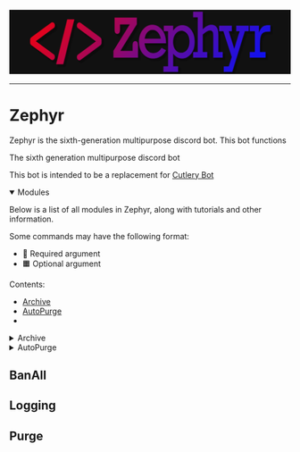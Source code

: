![Zephyr logo](/assets/Zephyr%20long.png)

<hr>

# Zephyr

Zephyr is the sixth-generation multipurpose discord bot. This bot functions

The sixth generation multipurpose discord bot

This bot is intended to be a replacement for [Cutlery Bot](https://github.com/BSpoones/Cutlery-Bot)

<details open>
<summary>Modules</summary>

Below is a list of all modules in Zephyr, along with tutorials and other information.

Some commands may have the following format:
- 📌 Required argument
- 🟧 Optional argument

Contents:
 - [Archive](#archive)
 - [AutoPurge](#autopurge)
 - 
<details> <summary>Archive</summary>

## Archive

The archive module allows for message back-ups of a channel(s) within a discord server. This is closely tied to the
logging
module and allows for tracking to be enabled on messages. This includes but is not limited to: message edits, message
deletions,
message reactions, and much more!


| Type    | Command                     | Description                                 |
|---------|-----------------------------|---------------------------------------------|
| `SLASH` | `archive channel <channel>` | Archive a single text-based channel         | 
| `SLASH` | `archive all`               | Archive all text-based channels in a server | 

> Text based channels are all channels where messages can be sent (including voice chat text channels, forums, stages,
> etc.)

> **NOTE:** If you intend to use this bot on a public server, you **MUST** include a statement in your privacy policy
> mentioning that user's data is stored. Failing to include a privacy policy is a violation of the terms of use for
> Zephyr and may result in your discord server being blacklisted!

---
</details>

<details> <summary>AutoPurge</summary>

## AutoPurge

> **NOTE:** This module is only available for servers!

The AutoPurge module is used to automatically delete messages older than a chosen timeframe. This can help declutter
channels such as bot command channels. There is an option for pinned messages to be spared.

Commands:
- [Setup](#autopurge-setup)
- [Status](#autopurge-status)
- [Edit](#autopurge-edit)
- [Toggle](#autopurge-toggle)
- [Remove](#autopurge-remove)
- [Export](#autopurge-export)
- [Import](#autopurge-import)


#### AutoPurge Setup

AutoPurge can be applied to multiple channels at the same time, meaning you have to create an AutoPurge instance for each
channel you want to use it in. To set up AutoPurge in a channel, use the AutoPurge setup command:

```
/autopurge setup <cutoff> [channel] [ignore_pinned]
```

// TODO -> IMAGE

- 📌 Cutoff: How long should a message stay on the channel for? TODO LINK
- 🟧 Channel: Which channel should AutoPurge be setup in? This defaults to the current channel
- 🟧 Ignore_Pinned: Should AutoPurge ignore pinned messages? This defaults to true

---

#### AutoPurge Status

To retrieve the status of an AutoPurge instance, use the AutoPurge status command:

```
/autopurge status [channel]
```

- 🟧 Channel: Which channel should AutoPurge be setup in? This defaults to the current channel

TODO >> Show image of status

---

#### AutoPurge Edit

To edit the AutoPurge instance, use the AutoPurge edit command:

```
/autopurge edit {cutoff} {ignore_pinned}
```

- 🟧 Cutoff: How long should a message stay on the channel for? TODO LINK
- 🟧 Ignore_Pinned: Should AutoPurge ignore pinned messages? This defaults to true

---

#### AutoPurge Toggle

If AutoPurge needs to be disabled for a while, or re-enabled after disabling, use the AutoPurge toggle command

```
/autopurge toggle [channel]
```

- 🟧 Channel: Which channel should AutoPurge be toggled in? This defaults to the current channel

---

#### AutoPurge Remove

If AutoPurge is no longer required on a server, use AutoPurge remove to remove all AutoPurge capabilities.

```
/autopurge remove [channel]
```

- 🟧 Channel: Which channel should AutoPurge be removed in? This defaults to the current channel

#### AutoPurge Export

For ease of use, AutoPurge can be added to a channel via a JSON string, current AutoPurge instances can be exported and used
elsewhere.

```
/autopurge export [channel]
```

- 🟧 Channel: Which channel should have its AutoPurge settings exported? This defaults to the current channel

#### AutoPurge Import

This allows for AutoPurge settings to be imported from a JSON string.

```
/autopurge import <json> [channel]
```

- 📌 Json: The JSON string used for the import
- 🟧 Channel: Which channel should this apply to? This defaults to the current channel


</details>

## BanAll

## Logging

## Purge
</details>

